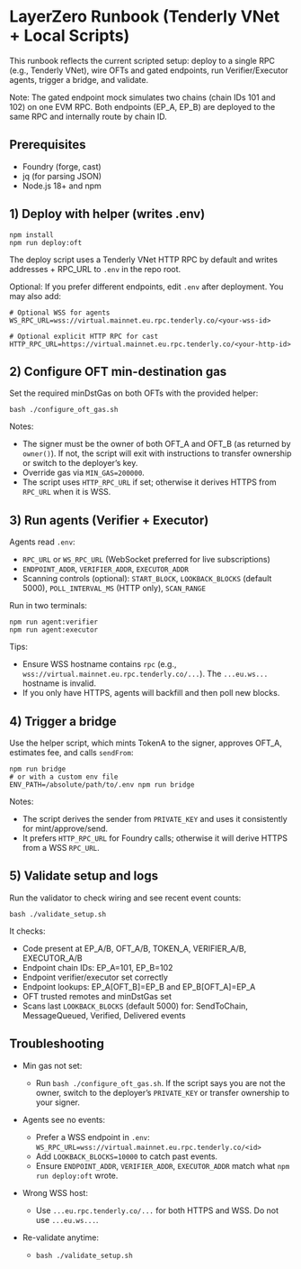 # LayerZero Runbook (Tenderly VNet + Local Scripts)

This runbook reflects the current scripted setup: deploy to a single RPC (e.g., Tenderly VNet), wire OFTs and gated endpoints, run Verifier/Executor agents, trigger a bridge, and validate.

Note: The gated endpoint mock simulates two chains (chain IDs 101 and 102) on one EVM RPC. Both endpoints (EP_A, EP_B) are deployed to the same RPC and internally route by chain ID.

## Prerequisites

- Foundry (forge, cast)
- jq (for parsing JSON)
- Node.js 18+ and npm

## 1) Deploy with helper (writes .env)

```
npm install
npm run deploy:oft
```

The deploy script uses a Tenderly VNet HTTP RPC by default and writes addresses + RPC_URL to `.env` in the repo root.

Optional: If you prefer different endpoints, edit `.env` after deployment. You may also add:

```
# Optional WSS for agents
WS_RPC_URL=wss://virtual.mainnet.eu.rpc.tenderly.co/<your-wss-id>

# Optional explicit HTTP RPC for cast
HTTP_RPC_URL=https://virtual.mainnet.eu.rpc.tenderly.co/<your-http-id>
```

## 2) Configure OFT min-destination gas

Set the required minDstGas on both OFTs with the provided helper:

```
bash ./configure_oft_gas.sh
```

Notes:
- The signer must be the owner of both OFT_A and OFT_B (as returned by `owner()`). If not, the script will exit with instructions to transfer ownership or switch to the deployer’s key.
- Override gas via `MIN_GAS=200000`.
- The script uses `HTTP_RPC_URL` if set; otherwise it derives HTTPS from `RPC_URL` when it is WSS.

## 3) Run agents (Verifier + Executor)

Agents read `.env`:

- `RPC_URL` or `WS_RPC_URL` (WebSocket preferred for live subscriptions)
- `ENDPOINT_ADDR`, `VERIFIER_ADDR`, `EXECUTOR_ADDR`
- Scanning controls (optional): `START_BLOCK`, `LOOKBACK_BLOCKS` (default 5000), `POLL_INTERVAL_MS` (HTTP only), `SCAN_RANGE`

Run in two terminals:

```
npm run agent:verifier
npm run agent:executor
```

Tips:
- Ensure WSS hostname contains `rpc` (e.g., `wss://virtual.mainnet.eu.rpc.tenderly.co/...`). The `...eu.ws...` hostname is invalid.
- If you only have HTTPS, agents will backfill and then poll new blocks.

## 4) Trigger a bridge

Use the helper script, which mints TokenA to the signer, approves OFT_A, estimates fee, and calls `sendFrom`:

```
npm run bridge
# or with a custom env file
ENV_PATH=/absolute/path/to/.env npm run bridge
```

Notes:
- The script derives the sender from `PRIVATE_KEY` and uses it consistently for mint/approve/send.
- It prefers `HTTP_RPC_URL` for Foundry calls; otherwise it will derive HTTPS from a WSS `RPC_URL`.

## 5) Validate setup and logs

Run the validator to check wiring and see recent event counts:

```
bash ./validate_setup.sh
```

It checks:
- Code present at EP_A/B, OFT_A/B, TOKEN_A, VERIFIER_A/B, EXECUTOR_A/B
- Endpoint chain IDs: EP_A=101, EP_B=102
- Endpoint verifier/executor set correctly
- Endpoint lookups: EP_A[OFT_B]=EP_B and EP_B[OFT_A]=EP_A
- OFT trusted remotes and minDstGas set
- Scans last `LOOKBACK_BLOCKS` (default 5000) for: SendToChain, MessageQueued, Verified, Delivered events

## Troubleshooting

- Min gas not set:
  - Run `bash ./configure_oft_gas.sh`. If the script says you are not the owner, switch to the deployer’s `PRIVATE_KEY` or transfer ownership to your signer.

- Agents see no events:
  - Prefer a WSS endpoint in `.env`: `WS_RPC_URL=wss://virtual.mainnet.eu.rpc.tenderly.co/<id>`
  - Add `LOOKBACK_BLOCKS=10000` to catch past events.
  - Ensure `ENDPOINT_ADDR`, `VERIFIER_ADDR`, `EXECUTOR_ADDR` match what `npm run deploy:oft` wrote.

- Wrong WSS host:
  - Use `...eu.rpc.tenderly.co/...` for both HTTPS and WSS. Do not use `...eu.ws...`.

- Re-validate anytime:
  - `bash ./validate_setup.sh`
